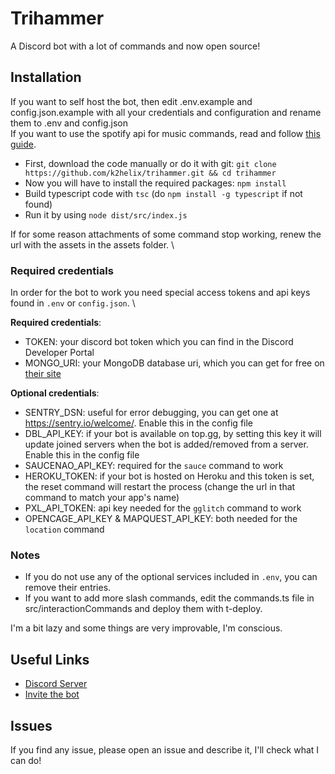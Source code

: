 # Trihammer

A Discord bot with a lot of commands and now open source!

## Installation

If you want to self host the bot, then edit .env.example and config.json.example with all your credentials and configuration and rename them to .env and config.json \
If you want to use the spotify api for music commands, read and follow [this guide](https://github.com/play-dl/play-dl/tree/9d24008a2be6e1d72af9af06fcb072ac5cd99a42/instructions#spotify).
- First, download the code manually or do it with git: `git clone https://github.com/k2helix/trihammer.git && cd trihammer`
- Now you will have to install the required packages: `npm install`
- Build typescript code with `tsc` (do `npm install -g typescript` if not found)
- Run it by using `node dist/src/index.js`

If for some reason attachments of some command stop working, renew the url with the assets in the assets folder. \

### __Required credentials__
In order for the bot to work you need special access tokens and api keys found in `.env` or `config.json`. \

**Required credentials**:
- TOKEN: your discord bot token which you can find in the Discord Developer Portal
- MONGO_URI: your MongoDB database uri, which you can get for free on [their site](https://www.mongodb.com/atlas/database)

**Optional credentials**:
- SENTRY_DSN: useful for error debugging, you can get one at https://sentry.io/welcome/. Enable this in the config file
- DBL_API_KEY: if your bot is available on top.gg, by setting this key it will update joined servers when the bot is added/removed from a server. Enable this in the config file
- SAUCENAO_API_KEY: required for the `sauce` command to work
- HEROKU_TOKEN: if your bot is hosted on Heroku and this token is set, the reset command will restart the process (change the url in that command to match your app's name)
- PXL_API_TOKEN: api key needed for the `gglitch` command to work
- OPENCAGE_API_KEY & MAPQUEST_API_KEY: both needed for the `location` command

### Notes
- If you do not use any of the optional services included in `.env`, you can remove their entries.
- If you want to add more slash commands, edit the commands.ts file in src/interactionCommands and deploy them with t-deploy.

I'm a bit lazy and some things are very improvable, I'm conscious.

## Useful Links
- [Discord Server](https://discord.gg/EjG6XZs)
- [Invite the bot](https://discord.com/oauth2/authorize?client_id=611710846426415107&permissions=8&scope=bot%20applications.commands)

## Issues
If you find any issue, please open an issue and describe it, I'll check what I can do!